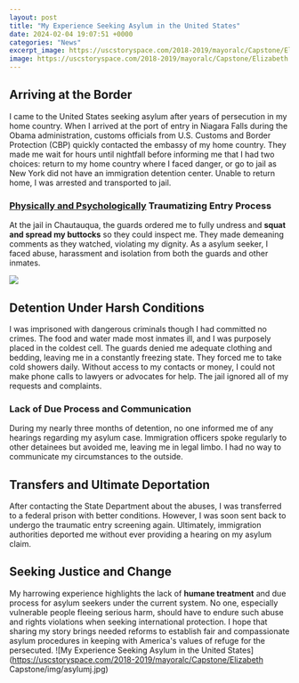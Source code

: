 ```yaml
---
layout: post
title: "My Experience Seeking Asylum in the United States"
date: 2024-02-04 19:07:51 +0000
categories: "News"
excerpt_image: https://uscstoryspace.com/2018-2019/mayoralc/Capstone/Elizabeth Capstone/img/asylumj.jpg
image: https://uscstoryspace.com/2018-2019/mayoralc/Capstone/Elizabeth Capstone/img/asylumj.jpg
---
```


## Arriving at the Border
I came to the United States seeking asylum after years of persecution in my home country. When I arrived at the port of entry in Niagara Falls during the Obama administration, customs officials from U.S. Customs and Border Protection (CBP) quickly contacted the embassy of my home country. They made me wait for hours until nightfall before informing me that I had two choices: return to my home country where I faced danger, or go to jail as New York did not have an immigration detention center. Unable to return home, I was arrested and transported to jail.
### [Physically and Psychologically](https://fistore.mysenprints.com/collection/allain) Traumatizing Entry Process  
At the jail in Chautauqua, the guards ordered me to fully undress and **squat and spread my buttocks** so they could inspect me. They made demeaning comments as they watched, violating my dignity. As a asylum seeker, I faced abuse, harassment and isolation from both the guards and other inmates.

![](https://i.ytimg.com/vi/xAhdjlo4kjU/maxresdefault.jpg)
## Detention Under Harsh Conditions
I was imprisoned with dangerous criminals though I had committed no crimes. The food and water made most inmates ill, and I was purposely placed in the coldest cell. The guards denied me adequate clothing and bedding, leaving me in a constantly freezing state. They forced me to take cold showers daily. Without access to my contacts or money, I could not make phone calls to lawyers or advocates for help. The jail ignored all of my requests and complaints.
### Lack of **Due Process** and Communication
During my nearly three months of detention, no one informed me of any hearings regarding my asylum case. Immigration officers spoke regularly to other detainees but avoided me, leaving me in legal limbo. I had no way to communicate my circumstances to the outside. 
## Transfers and Ultimate Deportation
After contacting the State Department about the abuses, I was transferred to a federal prison with better conditions. However, I was soon sent back to undergo the traumatic entry screening again. Ultimately, immigration authorities deported me without ever providing a hearing on my asylum claim.
## Seeking Justice and Change
My harrowing experience highlights the lack of **humane treatment** and due process for asylum seekers under the current system. No one, especially vulnerable people fleeing serious harm, should have to endure such abuse and rights violations when seeking international protection. I hope that sharing my story brings needed reforms to establish fair and compassionate asylum procedures in keeping with America's values of refuge for the persecuted.
![My Experience Seeking Asylum in the United States](https://uscstoryspace.com/2018-2019/mayoralc/Capstone/Elizabeth Capstone/img/asylumj.jpg)